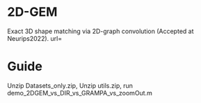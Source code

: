 # 2D-GEM
Exact 3D shape matching via 2D-graph convolution (Accepted at Neurips2022). url=

# Guide
Unzip Datasets_only.zip,
Unzip utils.zip,
run demo_2DGEM_vs_DIR_vs_GRAMPA_vs_zoomOut.m

